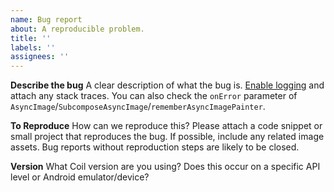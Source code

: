 ```yaml
---
name: Bug report
about: A reproducible problem.
title: ''
labels: ''
assignees: ''
---
```


**Describe the bug**
A clear description of what the bug is. [Enable logging](https://coil-kt.github.io/coil/faq/#how-do-i-enable-logging) and attach any stack traces. You can also check the `onError` parameter of `AsyncImage`/`SubcomposeAsyncImage`/`rememberAsyncImagePainter`.

**To Reproduce**
How can we reproduce this? Please attach a code snippet or small project that reproduces the bug. If possible, include any related image assets. Bug reports without reproduction steps are likely to be closed.

**Version**
What Coil version are you using? Does this occur on a specific API level or Android emulator/device?
